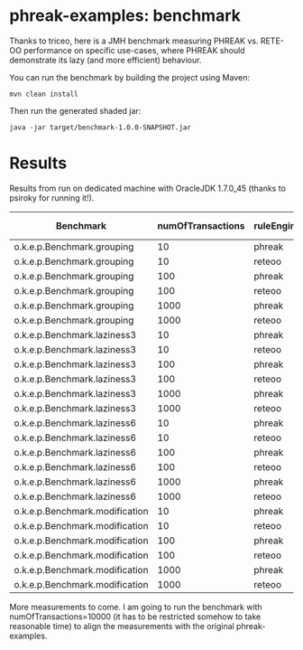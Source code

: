 phreak-examples: benchmark
==========================

Thanks to triceo, here is a JMH benchmark measuring PHREAK vs. RETE-OO performance on specific use-cases, where PHREAK should demonstrate its lazy (and more efficient) behaviour.

You can run the benchmark by building the project using Maven:

    mvn clean install

Then run the generated shaded jar:

    java -jar target/benchmark-1.0.0-SNAPSHOT.jar

Results
=======

Results from run on dedicated machine with OracleJDK 1.7.0_45 (thanks to psiroky for running it!).

| Benchmark | numOfTransactions | ruleEngine | Mode | Samples | Mean | Mean error | Units |
|-----------|-------------------|------------|------|---------|------|------------|-------|
| o.k.e.p.Benchmark.grouping | 10 | phreak | avgt | 200 | 1.558 | 0.025 | ms/op |
| o.k.e.p.Benchmark.grouping | 10 | reteoo | avgt | 200 | 2.535 | 0.015 | ms/op |
| o.k.e.p.Benchmark.grouping | 100 | phreak | avgt | 200| 5.470 | 0.024 | ms/op |
| o.k.e.p.Benchmark.grouping | 100 | reteoo | avgt | 200 | 15.668 | 0.052 | ms/op |
| o.k.e.p.Benchmark.grouping | 1000 | phreak | avgt | 200 | 54.144 | 0.152 | ms/op |
| o.k.e.p.Benchmark.grouping | 1000 | reteoo | avgt | 200 | 151.570 | 0.699 | ms/op |
| o.k.e.p.Benchmark.laziness3 | 10 | phreak | avgt | 200 | 2.085 | 0.022 | ms/op |
| o.k.e.p.Benchmark.laziness3 | 10 | reteoo | avgt | 200 | 2.496 | 0.013 | ms/op |
| o.k.e.p.Benchmark.laziness3 | 100 | phreak | avgt | 200 | 9.914 | 0.031 | ms/op |
| o.k.e.p.Benchmark.laziness3 | 100 | reteoo | avgt | 200 | 15.637 | 0.047 | ms/op |
| o.k.e.p.Benchmark.laziness3 | 1000 | phreak | avgt | 200 | 118.413 | 0.806 | ms/op |
| o.k.e.p.Benchmark.laziness3 | 1000 | reteoo | avgt | 200 | 151.621 | 0.492 | ms/op |
| o.k.e.p.Benchmark.laziness6 | 10 | phreak | avgt | 200 | 2.889 | 0.025 | ms/op |
| o.k.e.p.Benchmark.laziness6 | 10 | reteoo | avgt | 200 | 3.872 | 0.027 | ms/op |
| o.k.e.p.Benchmark.laziness6 | 100 | phreak | avgt | 200 | 17.661 | 0.057 | ms/op |
| o.k.e.p.Benchmark.laziness6 | 100 | reteoo | avgt | 200 | 29.599 | 0.088 | ms/op |
| o.k.e.p.Benchmark.laziness6 | 1000 | phreak | avgt | 200 | 260.396 | 2.086 | ms/op |
| o.k.e.p.Benchmark.laziness6 | 1000 | reteoo | avgt | 200 | 330.591 | 1.145 | ms/op |
| o.k.e.p.Benchmark.modification | 10 | phreak | avgt | 200 | 2.047 | 0.030 | ms/op |
| o.k.e.p.Benchmark.modification | 10 | reteoo | avgt | 200 | 2.537 | 0.017 | ms/op |
| o.k.e.p.Benchmark.modification | 100 | phreak | avgt | 200 | 10.062 | 0.038 | ms/op |
| o.k.e.p.Benchmark.modification | 100 | reteoo | avgt | 200 | 15.571 | 0.051 | ms/op |
| o.k.e.p.Benchmark.modification | 1000 | phreak | avgt | 200 | 116.113 | 0.537 | ms/op |
| o.k.e.p.Benchmark.modification | 1000 | reteoo | avgt | 200 | 153.470 | 0.689 | ms/op |

More measurements to come. I am going to run the benchmark with numOfTransactions=10000 (it has to be restricted somehow to take reasonable time) to align the measurements with the original phreak-examples.

